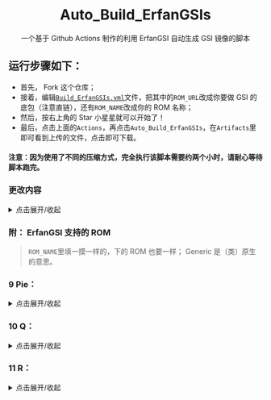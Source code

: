 <h1 align="center"> Auto_Build_ErfanGSIs </h1>

<p align="center">
	一个基于 Github Actions 制作的利用 ErfanGSI 自动生成 GSI 镜像的脚本
</p>

## 运行步骤如下： 
- 首先， Fork 这个仓库；
- 接着，编辑<code>[Build_ErfanGSIs.yml](.github/workflows/Build_ErfanGSIs.yml)</code>文件，把其中的`ROM_URL`改成你要做 GSI 的底包（注意直链），还有`ROM_NAME`改成你的 ROM 名称；
- 然后，按右上角的 Star 小星星就可以开始了！
- 最后，点击上面的`Actions`，再点击`Auto_Build_ErfanGSIs`，在`Artifacts`里即可看到上传的文件，点击即可下载。 

#### 注意：因为使用了不同的压缩方式，完全执行该脚本需要约两个小时，请耐心等待脚本跑完。

### 更改内容
<details markdown='1'><summary>点击展开/收起</summary>

1.使用 Github Actions 项目上传，避免随时间的推移出现的上传成功但无法下载或直接上传失败的问题

2.更改了压缩方式，使上传文件体积减小，也加快了下载速度

3.把不同的镜像分别打包上传，避免无效下载，缩短了下载时间

4.增加了打包源代码的操作，方便更新和获取源代码

2020.09.27
删去`Get_ErfanGSIs_Source_Code.yml`,修改`Build_ErfanGSIs.yml`执行项目顺序

2020.10.04
修正`Build_ErfanGSIs.yml`错误的代码导致的脚本执行失败
</details>

### 附： ErfanGSI 支持的 ROM
> `ROM_NAME`里填一摸一样的，下的 ROM 也要一样； Generic 是（类）原生的意思。

### 9 Pie：
<details markdown='1'><summary>点击展开/收起</summary>

> ColorOS Flyme Generic MIUI Moto Nubia OneUI OxygenOS Pixel Xperia ZUI ZenUI
</details>

### 10 Q：
<details markdown='1'><summary>点击展开/收起</summary>

> Generic MIUI OxygenOS Pixel
</details>

### 11 R：
<details markdown='1'><summary>点击展开/收起</summary>

> Generic Pixel
</details>
